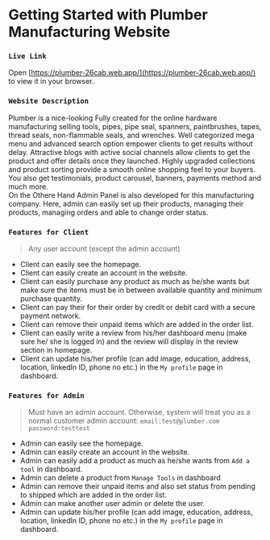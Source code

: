 # Getting Started with Plumber Manufacturing Website


### `Live Link`

Open [https://plumber-26cab.web.app/](https://plumber-26cab.web.app/) to view it in your browser.


### `Website Description`

Plumber is a nice-looking Fully  created for the online hardware manufacturing selling tools, pipes, pipe seal, spanners, paintbrushes, tapes, thread seals, non-flammable seals, and wrenches. Well categorized mega menu and advanced search option empower clients to get results without delay. Attractive blogs with active social channels allow clients to get the product and offer details once they launched. Highly upgraded collections and product sorting provide a smooth online shopping feel to your buyers. You also get testimonials, product carousel, banners, payments method and much more. \
On the Othere Hand Admin Panel is also developed for this manufacturing company. Here, admin can easily set up their products, managing their products, managing orders and able to change order status.

### `Features for Client`
> Any user account (except the admin account)

- Client can easily see the homepage.
- Client can easily create an account in the website.
- Client can easily purchase any product as much as he/she wants but make sure the items must be in between available quantity and minimum purchase quantity.
- Client can pay their for their order by credit or debit card with a secure payment network.
- Client can remove their unpaid items which are added in the order list.
- Client can easily write a review from his/her dashboard menu (make sure he/ she is logged in) and the review will display in the review section in homepage.
- Client can update his/her profile (can add image, education, address, location, linkedIn ID, phone no etc.) in the `My profile` page in dashboard.

### `Features for Admin`

> Must have an admin account. Otherwise, system will treat you as a normal customer
> admin account: `email:test@plumber.com` `password:testtest` 

- Admin can easily see the homepage.
- Admin can easily create an account in the website.
- Admin can easily add a product as much as he/she wants from `Add a tool` in dashboard.
- Admin can delete a product from `Manage Tools` in dashboard
- Admin can remove their unpaid items and also set status from pending to shipped which are added in the order list.
- Admin can make another user admin or delete the user.
- Admin can update his/her profile (can add image, education, address,        location, linkedIn ID, phone no etc.) in the `My profile` page in dashboard.

